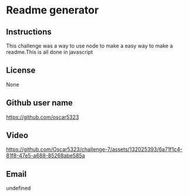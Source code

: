 # Readme generator 

## Instructions
This challenge was a way to use node to make a easy way to make a readme.This is all done in javascript

## License
None

## Github user name
https://github.com/oscar5323

## Video
https://github.com/Oscar5323/challenge-7/assets/132025393/6a71f1c4-81f8-47e5-a688-85268abe585a

## Email
undefined
